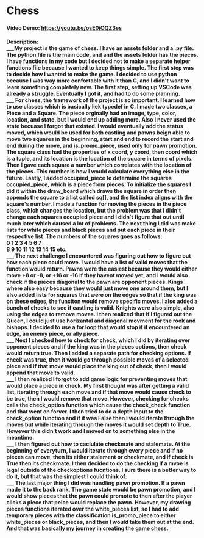 # Chess
#### Video Demo:  <https://youtu.be/osE0iOQZ3es>
#### Description: <br /> ___My project is the game of chess. I have an assets folder and a .py file. The python file is the main code, and and the assets folder has the pieces. I have functions in my code but I decided not to make a separate helper functions file because I wanted to keep things simple. The first step was to decide how I wanted to make the game. I decided to use python because I was way more confortable with it than C, and I didn't want to learn something completely new. The first step, setting up VSCode was already a struggle. Eventually I got it, and had to do some planning. <br /> ___ For chess, the framework of the project is so important. I learned how to use classes which is basically liek typedef in C. I made two classes, a Piece and a Square. The piece orginally had an image, type, color, location, and state, but I would end up adding more. Also I never used the state becuase I forgot that existed. I would eventually add the status moved, which would be used for both castling and pawns beign able to move two squares in the beginning, start and end to record the start and end during the move, and is_promo_piece, used only for pawn promotion. The square class had the properties of x coord, y coord, then coord which is a tuple, and its location is the location of the square in terms of pixels. Then I gave each square a number which correlates with the location of the pieces. This number is how I would calculate everything else in the future. Lastly, I added occupied_piece to determine the squares occupied_piece, which is a piece from pieces. To initialize the squares I did it within the draw_board which draws the square in order then appends the square to a list called sq[], and the list index aligns with the square's number. I made a function for moving the pieces in the piece class, which changes the location, but the problem was that I didn't change each squares occupied piece and I didn't figure that out until much later which caused a lot of problems. The next thing I did was make lists for white pieces and black pieces and put each piece in their respective list. The numbers of the squares goes as follows: <br /> 0  1  2  3  4  5  6  7<br /> 8 9 10 11 12 13 14 15  etc.<br />  ___ The next challenge I encountered was figuring out how to figure out how each piece could move. I would have a list of valid moves that the function would return. Pawns were the easiest because they would either move +8 or -8, or +16 or -16 if they havent moved yet, and I would also check if the pieces diagonal to the pawn are opponent pieces. Kings where also easy because they would just move one around them, but I also added lists for squares that were on the edges so that if the king was on these edges, the funciton would remove specific moves. I also added a bunch of checks to see if castling is valid. Knights were also simple, also using the edges to remove moves. I then realized that if I figured out the Queen, I could just use horizantal and diagonal movment for the rook and bishops. I decided to use a for loop that would stop if it encountered an edge, an enemy piece, or ally piece. <br /> ___ Next I checked how to check for check, which I did by iterating over oppenent pieces and if the king was in the pieces options, then check would return true. Then I added a separate path for checking options. If check was true, then it would go through possible moves of a selected piece and if that move would place the king out of check, then I would append that move to valid. <br/> ___ I then realized I forgot to add game logic for preventing moves that would place a piece in check. My first thought was after getting a valid list, iterating through each move and if that move would cause check to be true, then I would remove that move. However, checking for checks calls the check_option function which cause the check_check function and that went on forver. I then tried to do a depth input to the check_option function and if it was False then I would iterate through the moves but while iterating through the moves it would set depth to True. However this didn't work and I moved on to something else in the meantime. <br/> ___ I then figured out how to caclulate checkmate and stalemate. At the beginning of everyturn, I would iterate through every piece and if no pieces can move, then its either stalement or checkmate, and if check is True then its checkmate. I then decided to do the checking if a mvoe is legal outside of the checkoptions fucntions. I sure there is a better way to do it, but that was the simplest I could think of. <br/> ___ The last major thing I did was handling pawn promotion. If a pawn made it to the back rank, The game state would be pawn promotion, and I would show pieces that the pawn could promote to then after the player clicks a piece that peice would replace the pawn. However, my drawing pieces functions iterated over the white_pieces list, so I had to add temporary pieces with the classification is_promo_piece to either white_pieces or black_pieces, and then I would take them out at the end. And that was basically my journey in creating the game chess.



